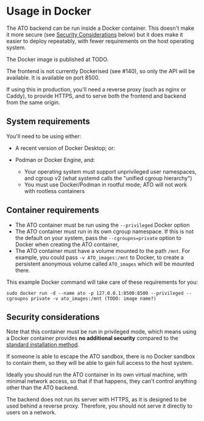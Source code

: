 # Usage in Docker

The ATO backend can be run inside a Docker container.
This doesn't make it more secure (see [Security Considerations](#security-considerations) below)
but it does make it easier to deploy repeatably, with fewer requirements on the host operating system.

The Docker image is published at TODO.

The frontend is not currently Dockerised (see #140), so only the API will be available.
It is available on port 8500.

If using this in production, you'll need a reverse proxy (such as nginx or Caddy),
to provide HTTPS, and to serve both the frontend and backend from the same origin.

## System requirements

You'll need to be using either:

* A recent version of Docker Desktop; or:

* Podman or Docker Engine, and:

  * Your operating system must support unprivileged user namespaces,
    and cgroup v2 (what systemd calls the "unified cgroup hierarchy")
  * You must use Docker/Podman in rootful mode; ATO will not work with rootless containers

## Container requirements

* The ATO container must be run using the `--privileged` Docker option
* The ATO container must run in its own cgroup namespace. If this is not the default on your system,
  pass the `--cgroupns=private` option to Docker when creating the ATO container,
* The ATO container must have a volume mounted to the path `/mnt`.
  For example, you could pass `-v ATO_images:/mnt` to Docker,
  to create a persistent anonymous volume called `ATO_images` which will be mounted there.

This example Docker command will take care of these requirements for you:

```
sudo docker run -d --name ato -p 127.0.0.1:8500:8500 --privileged --cgroupns private -v ato_images:/mnt (TODO: image name?)
```

## Security considerations

Note that this container must be run in privileged mode,
which means using a Docker container provides **no additional security** compared to the
[standard installation method](./installation.md).

If someone is able to escape the ATO sandbox, there is no Docker sandbox to contain them,
so they will be able to gain full access to the host system.

Ideally you should run the ATO container in its own virtual machine, with minimal network access,
so that if that happens, they can't control anything other than the ATO backend.

The backend does not run its server with HTTPS, as it is designed to be used behind a reverse proxy.
Therefore, you should not serve it directly to users on a network.
